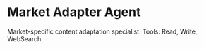 # Market Adapter Agent
Market-specific content adaptation specialist. Tools: Read, Write, WebSearch
